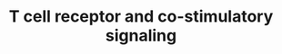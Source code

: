 ---
annotations:
- type: Pathway Ontology
  value: nuclear factor of activated T-cells signaling pathway
- type: Pathway Ontology
  value: calcineurin signaling pathway
- type: Pathway Ontology
  value: Toll-like receptor signaling pathway
authors:
- Mkutmon
- Egonw
- MaintBot
- Eweitz
description: The activation and translocation of transcription factors NFAT, AP-1
  and NF-kappa-B via the co-stimulatory signaling cascade triggered by MHC peptide,
  B7 proteins and PD-L1. The activation of NFAT involves a Ca2+/calcineurin disruption
  of a massive RNA-protein complex prior to its translocation into the nucleus and
  ultimate transcription factor activity.
last-edited: 2021-05-21
organisms:
- Bos taurus
redirect_from:
- /index.php/Pathway:WP3282
- /instance/WP3282
schema-jsonld:
- '@context': https://schema.org/
  '@id': https://wikipathways.github.io/pathways/WP3282.html
  '@type': Dataset
  creator:
    '@type': Organization
    name: WikiPathways
  description: The activation and translocation of transcription factors NFAT, AP-1
    and NF-kappa-B via the co-stimulatory signaling cascade triggered by MHC peptide,
    B7 proteins and PD-L1. The activation of NFAT involves a Ca2+/calcineurin disruption
    of a massive RNA-protein complex prior to its translocation into the nucleus and
    ultimate transcription factor activity.
  keywords:
  - IP3
  - NFKB1
  - PDCD1
  - TCRB
  - CTLA4
  - PI3K can also bind ICOS
  - Erk
  - IL2
  - It docks at the TCR (requires both ITAM positions to be phosphorylated), is then
    phosphorylated by Lck, and then recruits other signaling proteins.
  - Function is controlled largely by regulation of its surface expression. Initially
    CTLA-4 is in the intracellular membrane but moves to the cell surface after T-cell
    receptor signaling.
  - PRKCA
  - P13K
  - DYRK1A
  - DYRK2
  - B7-1/ B7-2
  - NFATC2
  - IP3 is a second messanger that diffuses into the cytosol and binds to IP3 receptors
    on the ER therey opening calcium channels.
  - RASGRP1
  - GSK3A
  - 'Akt is recruited to the membrane by PIP3. Here Akt can be activated / phosphorylated
    (indirectly) by P13K and can then phosphorylate a variety of downstream pathways.
    Noteably, Akt promotes cell survival by inhibiting the cell death pathway and
    stimulates cell metabolism by increasing the utilization of glucose.</br>Homology
    Mapping from Homo sapiens to Bos taurus: Original ID = L:207'
  - PIP3
  - LAT / SLP-76 scaffold complex
  - CSNK1A1
  - CTLA-4 competes with CD28 for B7 ligand, and it has a higher affinity of B7 in
    part because CTLA-4 binds B7 in a dimer.
  - 'SHP is recruited to the PD-1 cytoplasmic tail when PD-1 ITIMs are phosphorylated.</br>Homology
    Mapping from Homo sapiens to Bos taurus: Original ID = L:5777'
  - CD8A
  - PIP2
  - 'AP-1 '
  - Rephosphorylation of this carboxyl-terminal tyrosine by Csk returns Lck to the
    inactive state.
  - IKK complex
  - ITK
  - TCRA
  - PLCG1
  - '</br>Homology Mapping from Homo sapiens to Bos taurus: Original ID = L:7535'
  - When CTLA-4 cytoplasmic tail is NOT phosphorylated it binds to AP-2 (clathrin
    adapter molecule) and is removed from the surface. When the tail is phosphorylated
    AP-2 cannot bind and CTLA-4 is expressed on the surface.
  - RASA1
  - DAG
  - 'CTLA-4 interfers with the formation of lipid rafts, TCR:ZAP70 microclusters,
    and central supramolecular activation complex.</br>Homology Mapping from Homo
    sapiens to Bos taurus: Original ID = L:1493'
  - PD-L1
  - PPP3CA
  - FYN
  - CD28
  - This scaffold includes LAT, SLP-76, Grb2, SOS, GADS
  - Calmodulin
  - CD8B
  - Ca2+
  - GSK3B
  - 'Basically, Lck is bound to CD8. When CD8 binds MHC:peptide, Lck gets activated
    and can phosphorylate nearby ITAMs.</br>Homology Mapping from Homo sapiens to
    Bos taurus: Original ID = L:3932'
  - PLC-g is initially brought to the plasma membrane by binding of its PH domain
    to membrane lipid PIP3. PLC-g then binds to LAT and SLP-76 and can be activated
    by Itk mediated phosphorylation.
  - Ras-GTP
  - PTPN6
  - LcK is activated when the extracellular part of CD8 binds its (MHC:peptide) ligand.
    Lck is a Src family kinase that is constitutively expressed. It phosphorylates
    all TCR ITAMS.
  - Bcl-xL
  - PTEN
  - 'PLC-g ultimately produces 3 different second messangers to activate 3 paths leading
    to different TFs that lead to IL-2 transcription</br>Homology Mapping from Homo
    sapiens to Bos taurus: Original ID = L:5335'
  - Ras-GDP
  - AKT1
  - 'DAG is a membrane protein which can now recruit other signaling molecules to
    the membrane by serving as a binding target. '
  - NFKBIA
  - MHC peptide
  - NRON
  - ZAP70
  - PDK1
  - LCK
  license: CC0
  name: T cell receptor and co-stimulatory signaling
seo: CreativeWork
title: T cell receptor and co-stimulatory signaling
wpid: WP3282
---